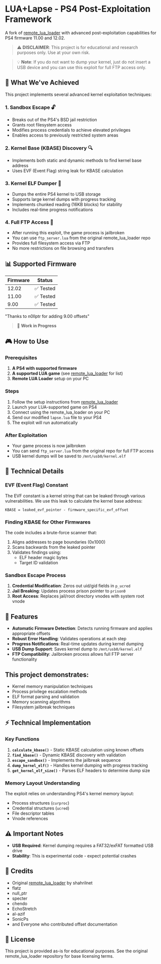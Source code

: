 # LUA+Lapse - PS4 Post-Exploitation Framework

A fork of [remote_lua_loader](https://github.com/shahrilnet/remote_lua_loader) with advanced post-exploitation capabilities for PS4 firmware 11.00 and 12.02.

> ⚠️ **DISCLAIMER**: This project is for educational and research purposes only. Use at your own risk.

> 💡 **Note**: If you do not want to dump your kernel, just do not insert a USB device and you can use this exploit for full FTP access only.

## 🎯 What We've Achieved

This project implements several advanced kernel exploitation techniques:

### 1. **Sandbox Escape** 🔓

- Breaks out of the PS4's BSD jail restriction
- Grants root filesystem access
- Modifies process credentials to achieve elevated privileges
- Enables access to previously restricted system areas

### 2. **Kernel Base (KBASE) Discovery** 🔍

- Implements both static and dynamic methods to find kernel base address
- Uses EVF (Event Flag) string leak for KBASE calculation

### 3. **Kernel ELF Dumper** 💾

- Dumps the entire PS4 kernel to USB storage
- Supports large kernel dumps with progress tracking
- Implements chunked reading (16KB blocks) for stability
- Includes real-time progress notifications

### 4. **Full FTP Access** 📁

- After running this exploit, the game process is jailbroken
- You can use `ftp_server.lua` from the original remote_lua_loader repo
- Provides full filesystem access via FTP
- No more restrictions on file browsing and transfers

## 📊 Supported Firmware

| Firmware | Status    |
| -------- | --------- |
| 12.02    | ✅ Tested |
| 11.00    | ✅ Tested |
| 9.00     |✅ Tested |

"Thanks to n0llptr for adding 9.00 offsets"

> 🚧 **Work in Progress**

## 🎮 How to Use

### Prerequisites

1. **A PS4 with supported firmware**
2. **A supported LUA game** (see [remote_lua_loader](https://github.com/shahrilnet/remote_lua_loader) for list)
3. **Remote LUA Loader** setup on your PC

### Steps

1. Follow the setup instructions from [remote_lua_loader](https://github.com/shahrilnet/remote_lua_loader)
2. Launch your LUA-supported game on PS4
3. Connect using the remote_lua_loader on your PC
4. Send our modified `lapse.lua` file to your PS4
5. The exploit will run automatically

### After Exploitation

- Your game process is now jailbroken
- You can send `ftp_server.lua` from the original repo for full FTP access
- USB kernel dumps will be saved to `/mnt/usb0/kernel.elf`

## 🔧 Technical Details

### EVF (Event Flag) Constant

The EVF constant is a kernel string that can be leaked through various vulnerabilities. We use this leak to calculate the kernel base address:

```
KBASE = leaked_evf_pointer - firmware_specific_evf_offset
```

### Finding KBASE for Other Firmwares

The code includes a brute-force scanner that:

1. Aligns addresses to page boundaries (0x1000)
2. Scans backwards from the leaked pointer
3. Validates findings using:
   - ELF header magic bytes
   - Target ID validation

### Sandbox Escape Process

1. **Credential Modification**: Zeros out uid/gid fields in `p_ucred`
2. **Jail Breaking**: Updates process prison pointer to `prison0`
3. **Root Access**: Replaces jail/root directory vnodes with system root vnode

## 🚀 Features

- **Automatic Firmware Detection**: Detects running firmware and applies appropriate offsets
- **Robust Error Handling**: Validates operations at each step
- **Progress Notifications**: Real-time updates during kernel dumping
- **USB Dump Support**: Saves kernel dump to `/mnt/usb0/kernel.elf`
- **FTP Compatibility**: Jailbroken process allows full FTP server functionality

## This project demonstrates:

- Kernel memory manipulation techniques
- Process privilege escalation methods
- ELF format parsing and validation
- Memory scanning algorithms
- Filesystem jailbreak techniques

## ⚡ Technical Implementation

### Key Functions

1. **`calculate_kbase()`** - Static KBASE calculation using known offsets
2. **`find_kbase()`** - Dynamic KBASE discovery with validation
3. **`escape_sandbox()`** - Implements the jailbreak sequence
4. **`dump_kernel_elf()`** - Handles kernel dumping with progress tracking
5. **`get_kernel_elf_size()`** - Parses ELF headers to determine dump size

### Memory Layout Understanding

The exploit relies on understanding PS4's kernel memory layout:

- Process structures (`curproc`)
- Credential structures (`ucred`)
- File descriptor tables
- Vnode references

## ⚠️ Important Notes

- **USB Required**: Kernel dumping requires a FAT32/exFAT formatted USB drive
- **Stability**: This is experimental code - expect potential crashes

## 📝 Credits

- Original [remote_lua_loader](https://github.com/shahrilnet/remote_lua_loader) by shahrilnet
- flatz
- null_ptr
- specter
- chendo
- EchoStretch
- al-azif
- SonicPs
- and Everyone who contributed offset documentation

## 📜 License

This project is provided as-is for educational purposes. See the original remote_lua_loader repository for base licensing terms.
